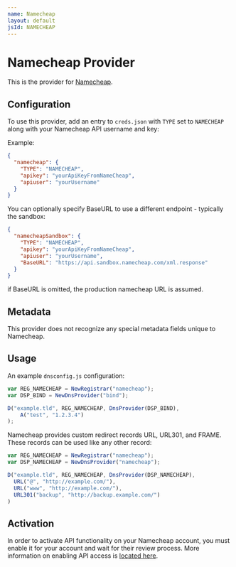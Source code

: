 ```yaml
---
name: Namecheap
layout: default
jsId: NAMECHEAP
---
```


# Namecheap Provider

This is the provider for [Namecheap](https://www.namecheap.com/).

## Configuration

To use this provider, add an entry to `creds.json` with `TYPE` set to `NAMECHEAP`
along with your Namecheap API username and key:

Example:

```json
{
  "namecheap": {
    "TYPE": "NAMECHEAP",
    "apikey": "yourApiKeyFromNameCheap",
    "apiuser": "yourUsername"
  }
}
```

You can optionally specify BaseURL to use a different endpoint - typically the
sandbox:

```json
{
  "namecheapSandbox": {
    "TYPE": "NAMECHEAP",
    "apikey": "yourApiKeyFromNameCheap",
    "apiuser": "yourUsername",
    "BaseURL": "https://api.sandbox.namecheap.com/xml.response"
  }
}
```

if BaseURL is omitted, the production namecheap URL is assumed.


## Metadata
This provider does not recognize any special metadata fields unique to
Namecheap.

## Usage
An example `dnsconfig.js` configuration:

```js
var REG_NAMECHEAP = NewRegistrar("namecheap");
var DSP_BIND = NewDnsProvider("bind");

D("example.tld", REG_NAMECHEAP, DnsProvider(DSP_BIND),
    A("test", "1.2.3.4")
);
```

Namecheap provides custom redirect records URL, URL301, and FRAME.  These
records can be used like any other record:

```js
var REG_NAMECHEAP = NewRegistrar("namecheap");
var DSP_NAMECHEAP = NewDnsProvider("namecheap");

D("example.tld", REG_NAMECHEAP, DnsProvider(DSP_NAMECHEAP),
  URL("@", "http://example.com/"),
  URL("www", "http://example.com/"),
  URL301("backup", "http://backup.example.com/")
)
```

## Activation
In order to activate API functionality on your Namecheap account, you must
enable it for your account and wait for their review process. More information
on enabling API access is [located
here](https://www.namecheap.com/support/api/intro.aspx).
